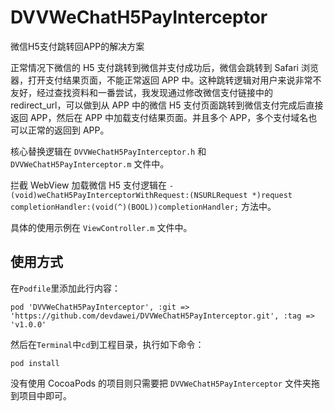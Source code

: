 # DVVWeChatH5PayInterceptor
微信H5支付跳转回APP的解决方案

正常情况下微信的 H5 支付跳转到微信并支付成功后，微信会跳转到 Safari 浏览器，打开支付结果页面，不能正常返回 APP 中。这种跳转逻辑对用户来说非常不友好，经过查找资料和一番尝试，我发现通过修改微信支付链接中的 redirect_url，可以做到从 APP 中的微信 H5 支付页面跳转到微信支付完成后直接返回 APP，然后在 APP 中加载支付结果页面。并且多个 APP，多个支付域名也可以正常的返回到 APP。

核心替换逻辑在 `DVVWeChatH5PayInterceptor.h` 和 `DVVWeChatH5PayInterceptor.m` 文件中。

拦截 WebView 加载微信 H5 支付逻辑在 `- (void)weChatH5PayInterceptorWithRequest:(NSURLRequest *)request completionHandler:(void(^)(BOOL))completionHandler;` 方法中。

具体的使用示例在 `ViewController.m` 文件中。

## 使用方式
在`Podfile`里添加此行内容：
```
pod 'DVVWeChatH5PayInterceptor', :git => 'https://github.com/devdawei/DVVWeChatH5PayInterceptor.git', :tag => 'v1.0.0'
```

然后在`Terminal`中`cd`到工程目录，执行如下命令：
```
pod install
```

没有使用 CocoaPods 的项目则只需要把 `DVVWeChatH5PayInterceptor` 文件夹拖到项目中即可。
